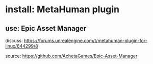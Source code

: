 # install: MetaHuman plugin
## use: Epic Asset Manager
discuss: https://forums.unrealengine.com/t/metahuman-plugin-for-linux/644299/8

source: https://github.com/AchetaGames/Epic-Asset-Manager
